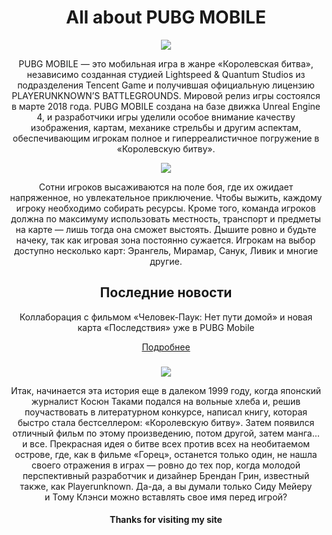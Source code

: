 <html>
  <header>
    <h1> All about PUBG MOBILE </h1>
    <img src="https://i.playground.ru/p/4Tm2MoPsPf4fbCuCpnWvhA.jpeg"/>
    <p> PUBG MOBILE — это мобильная игра в жанре «Королевская битва», независимо созданная студией Lightspeed & Quantum Studios из подразделения Tencent Game и получившая официальную лицензию PLAYERUNKNOWN’S BATTLEGROUNDS. Мировой релиз игры состоялся в марте 2018 года. PUBG MOBILE создана на базе движка Unreal Engine 4, и разработчики игры уделили особое внимание качеству изображения, картам, механике стрельбы и другим аспектам, обеспечивающим игрокам полное и гиперреалистичное погружение в «Королевскую битву».</p>
    <img src="https://i.ytimg.com/vi/NMn3-9jwqeM/maxresdefault.jpg"/>
<p> Сотни игроков высаживаются на поле боя, где их ожидает напряженное, но увлекательное приключение. Чтобы выжить, каждому игроку необходимо собирать ресурсы. Кроме того, команда игроков должна по максимуму использовать местность, транспорт и предметы на карте — лишь тогда она сможет выстоять. Дышите ровно и будьте начеку, так как игровая зона постоянно сужается. Игрокам на выбор доступно несколько карт: Эрангель, Мирамар, Санук, Ливик и многие другие.</p>
    <h2> Последние новости </h2>
    <p> Коллаборация с фильмом «Человек-Паук: Нет пути домой» и новая карта «Последствия» уже в PUBG Mobile </p>
    <p> <a href="https://mmo13.ru/news/post-19076"/> Подробнее</a> </p>
    <h3>   </h3>
    <img src="https://www.dreamcheat.su/gallery_gen/0b49ed420d9b1747a86495402c41506e.jpg"/>
    <p>Итак, начинается эта история еще в далеком 1999 году, когда японский журналист Косюн Таками подался на вольные хлеба и, решив поучаствовать в литературном конкурсе, написал книгу, которая быстро стала бестселлером: «Королевскую битву». Затем появился отличный фильм по этому произведению, потом другой, затем манга… и все.  Прекрасная идея о битве всех против всех на необитаемом острове, где, как в фильме «Горец», останется только один, не нашла своего отражения в играх — ровно до тех пор, когда молодой перспективный разработчик и дизайнер Брендан Грин, известный также, как Playerunknown. Да-да, а вы думали только Сиду Мейеру и Тому Клэнси можно вставлять свое имя перед игрой? </p>
    <h4> Thanks for visiting my site </h4>
  </header>
  </html>
